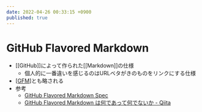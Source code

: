 ```yaml
---
date: 2022-04-26 00:33:15 +0900
published: true
---
```


# GitHub Flavored Markdown

- [[GitHub]]によって作られた[[Markdown]]の仕様
  - 個人的に一番違いを感じるのはURLベタがきのものをリンクにする仕様
- [[GFM]]とも略される
- 参考
  - [GitHub Flavored Markdown Spec](https://github.github.com/gfm/)
  - [GitHub Flavored Markdown は何であって何でないか - Qiita](https://qiita.com/tk0miya/items/6b81e0e4563199037018)

[//begin]: # "Autogenerated link references for markdown compatibility"
[GFM]: GFM "GFM"
[//end]: # "Autogenerated link references"